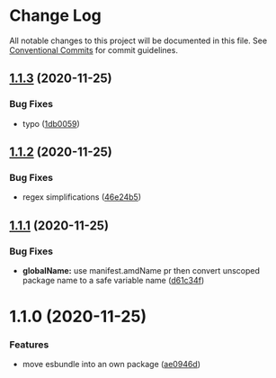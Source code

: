 # Change Log

All notable changes to this project will be documented in this file.
See [Conventional Commits](https://conventionalcommits.org) for commit guidelines.

## [1.1.3](https://github.com/carvjs/tools/compare/@carv/esbundle@1.1.2...@carv/esbundle@1.1.3) (2020-11-25)

### Bug Fixes

- typo ([1db0059](https://github.com/carvjs/tools/commit/1db0059db0bfefbca45498792b58e39699eaf29d))

## [1.1.2](https://github.com/carvjs/tools/compare/@carv/esbundle@1.1.1...@carv/esbundle@1.1.2) (2020-11-25)

### Bug Fixes

- regex simplifications ([46e24b5](https://github.com/carvjs/tools/commit/46e24b5504f36653a085f981964395b69d195479))

## [1.1.1](https://github.com/carvjs/tools/compare/@carv/esbundle@1.1.0...@carv/esbundle@1.1.1) (2020-11-25)

### Bug Fixes

- **globalName:** use manifest.amdName pr then convert unscoped package name to a safe variable name ([d61c34f](https://github.com/carvjs/tools/commit/d61c34fe852db3d1471338fd6b8363643ccf0457))

# 1.1.0 (2020-11-25)

### Features

- move esbundle into an own package ([ae0946d](https://github.com/carvjs/tools/commit/ae0946ddc7bee84a6d9c6a96d231a89288356e44))
